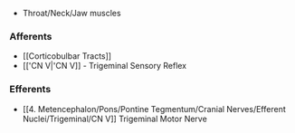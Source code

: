 - Throat/Neck/Jaw muscles 
### Afferents
- [[Corticobulbar Tracts]]
- [['CN V|'CN V]] - Trigeminal Sensory Reflex
### Efferents
- [[4. Metencephalon/Pons/Pontine Tegmentum/Cranial Nerves/Efferent Nuclei/Trigeminal/CN V]] Trigeminal Motor Nerve